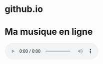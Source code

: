 # github.io
<html>
  <head>
    <title>Mon site de musique</title>
  </head>
  <body>
    <h1>Ma musique en ligne</h1>
    <audio controls>
      <source src="votre_chanson.mp3" type="audio/mpeg">
      Votre navigateur ne supporte pas l'élément audio.
    </audio>
  </body>
</html>
